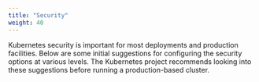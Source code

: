 ```yaml
---
title: "Security"
weight: 40
---
```


Kubernetes security is important for most deployments and production facilities. Below are some initial suggestions for configuring the security options at various levels. The Kubernetes project recommends looking into these suggestions before running a production-based cluster.